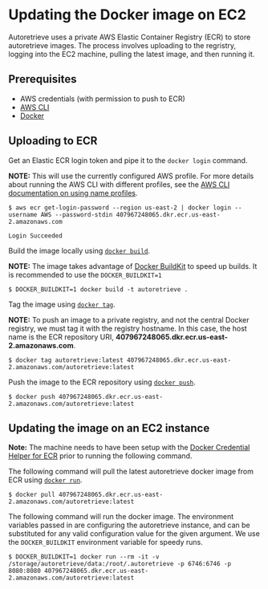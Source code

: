 # Updating the Docker image on EC2

Autoretrieve uses a private AWS Elastic Container Registry (ECR) to store autoretrieve images. The process involves uploading to the regristry, logging into the EC2 machine, pulling the latest image, and then running it.

## Prerequisites
- AWS credentials (with permission to push to ECR)
- [AWS CLI](https://docs.aws.amazon.com/cli/latest/userguide/cli-chap-welcome.html)
- [Docker](https://docs.docker.com/get-docker/)

## Uploading to ECR
Get an Elastic ECR login token and pipe it to the `docker login` command.

**NOTE:** This will use the currently configured AWS profile. For more details about running the AWS CLI with different profiles, see the [AWS CLI documentation on using name profiles](https://docs.aws.amazon.com/cli/latest/userguide/cli-configure-profiles.html#using-profiles).
```
$ aws ecr get-login-password --region us-east-2 | docker login --username AWS --password-stdin 407967248065.dkr.ecr.us-east-2.amazonaws.com

Login Succeeded
```

Build the image locally using [`docker build`](https://docs.docker.com/engine/reference/commandline/build/).

**NOTE:** The image takes advantage of [Docker BuildKit](https://docs.docker.com/develop/develop-images/build_enhancements/) to speed up builds. It is recommended to use the `DOCKER_BUILDKIT=1` 
```
$ DOCKER_BUILDKIT=1 docker build -t autoretrieve .
```

Tag the image using [`docker tag`](https://docs.docker.com/engine/reference/commandline/tag/).

**NOTE:** To push an image to a private registry, and not the central Docker registry, we must tag it with the registry hostname. In this case, the host name is the ECR repository URI, **407967248065.dkr.ecr.us-east-2.amazonaws.com**.
```
$ docker tag autoretrieve:latest 407967248065.dkr.ecr.us-east-2.amazonaws.com/autoretrieve:latest
```

Push the image to the ECR repository using [`docker push`](https://docs.docker.com/engine/reference/commandline/push/).
```
$ docker push 407967248065.dkr.ecr.us-east-2.amazonaws.com/autoretrieve:latest
```

## Updating the image on an EC2 instance

**Note:** The machine needs to have been setup with the [Docker Credential Helper for ECR](https://github.com/awslabs/amazon-ecr-credential-helper) prior to running the following command.

The following command will pull the latest autoretrieve docker image from ECR using [`docker run`](https://docs.docker.com/engine/reference/commandline/run/).
```
$ docker pull 407967248065.dkr.ecr.us-east-2.amazonaws.com/autoretrieve:latest
```

The following command will run the docker image. The environment variables passed in are configuring the autoretrieve instance, and can be substituted for any valid configuration value for the given argument. We use the `DOCKER_BUILDKIT` environment variable for speedy runs.
```
$ DOCKER_BUILDKIT=1 docker run --rm -it -v /storage/autoretrieve/data:/root/.autoretrieve -p 6746:6746 -p 8080:8080 407967248065.dkr.ecr.us-east-2.amazonaws.com/autoretrieve:latest
```